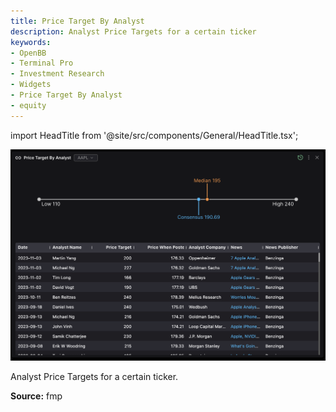```yaml
---
title: Price Target By Analyst
description: Analyst Price Targets for a certain ticker
keywords:
- OpenBB
- Terminal Pro
- Investment Research
- Widgets
- Price Target By Analyst
- equity
---
```


import HeadTitle from '@site/src/components/General/HeadTitle.tsx';

<HeadTitle title="Price Target By Analyst - equity | OpenBB Terminal Pro Docs" />

<img
    src="https://raw.githubusercontent.com/OpenBB-finance/widgets-library/main/equity/analyst_price_target.png"
    alt="OpenBB Terminal Pro Widgets Library"
/>

Analyst Price Targets for a certain ticker.

**Source:** fmp

